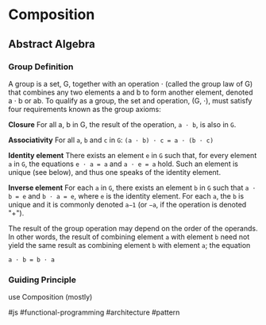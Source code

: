 # Composition

## Abstract Algebra

### Group Definition
A group is a set, G, together with an operation ⋅ (called the group law of G) that combines any two elements a and b to form another element, denoted a ⋅ b or ab. To qualify as a group, the set and operation, (G, ⋅), must satisfy four requirements known as the group axioms:

**Closure**
For all a, b in G, the result of the operation,
`a ⋅ b`, is also in `G`.

**Associativity**
For all `a`, `b` and `c` in `G`:
``(a ⋅ b) ⋅ c = a ⋅ (b ⋅ c)``

**Identity element**
There exists an element `e` in `G` such that, for every element `a` in `G`, the equations
`e ⋅ a = a` and `a ⋅ e = a` hold. 
Such an element is unique (see below), and thus one speaks of the identity element.

**Inverse element**
For each `a` in `G`, there exists an element `b` in `G` such that `a ⋅ b = e` and `b ⋅ a = e`, where `e` is the identity element. For each `a`, the `b` is unique and it is commonly denoted `a−1` (or `−a`, if the operation is denoted "+").

The result of the group operation may depend on the order of the operands. In other words, the result of combining element `a` with element `b` need not yield the same result as combining element `b` with element `a`; the equation

`a ⋅ b = b ⋅ a`

### Guiding Principle
use Composition (mostly)

#js #functional-programming #architecture #pattern